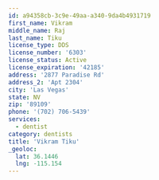 ```yaml
---
id: a94358cb-3c9e-49aa-a340-9da4b4931719
first_name: Vikram
middle_name: Raj
last_name: Tiku
license_type: DDS
license_number: '6303'
license_status: Active
license_expiration: '42185'
address: '2877 Paradise Rd'
address_2: 'Apt 2304'
city: 'Las Vegas'
state: NV
zip: '89109'
phone: '(702) 706-5439'
services:
  - dentist
category: dentists
title: 'Vikram Tiku'
_geoloc:
  lat: 36.1446
  lng: -115.154
---
```

